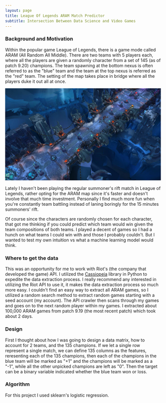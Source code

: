 ```yaml
---
layout: page
title: League Of Legends ARAM Match Predictor
subtitle: Intersection Between Data Science and Video Games 
---
```



### Background and Motivation

Within the popular game League of Legends, there is a game mode called ARAM (All Random All Middle). There are two teams with 5 players each, where all the players are given a randomly character from a set of 145 (as of patch 9.20) champions.  The team spawning at the bottom nexus is often referred to as the "blue" team and the team at the top nexus is referred as the "red" team.  The setting of the map takes place in bridge where all the players duke it out all at once. 

![GitHub Logo](/img/aram.jpg)


Lately I haven't been playing the regular summoner's rift match in League of Legends, rather opting for the ARAM map since it's faster and doesn't involve that much time investment.  Personally I find much more fun when you're constantly team battling instead of laning boringly for the 15 minutes summoners' rift. 

Of course since the characters are randomly chosen for each character, that got me thinking if you could predict which team would win given the team compositions of both teams.  I played a decent of games so I had a hunch on what teams I could win with and those I probably couldn't. But I wanted to test my own intuition vs what a machine learning model would think. 

### Where to get the data

This was an opportunity for me to work with Riot's (the company that developed the game) API. I utilized the 
[Cassiopeia](https://github.com/meraki-analytics/cassiopeia) library in Python to expedite the data extraction process. I really recommend any interested in utilizing the Riot API to use it, it makes the data extraction process so much more easy.  I couldn't find an easy way to extract all ARAM games, so I utilized a random search method to extract random games starting with a seed account (my account).  The API crawler then scans through my games and goes on to the next random player within my games.  I extracted about 100,000 ARAM games from patch 9.19 (the most recent patch) which took about 2 days.

### Design

First I thought about how I was going to design a data matrix, how to account for 2 teams, and the 135 champions.  If we let a single row represent a single match, we can define 135 columns as the features, reresenting each of the 135 champions, then each of the champions in the blue team will be marked as "+1" and the champions will be marked as a "-1", while all the other unpicked champions are left as "0".  Then the target can be a binary variable indicated whether the blue team won or loss. 

### Algorithm

For this project I used sklearn's logistic regression.  
